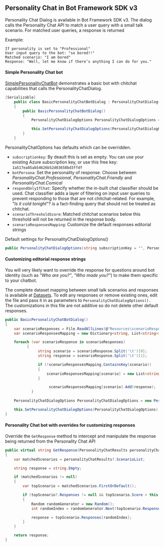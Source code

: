 ## Personality Chat in Bot Framework SDK v3
Personality Chat Dialog is available in Bot Framework SDK v3. The dialog calls the Personality Chat API to match a user query with a small talk scenario. For matched user queries, a response is returned

Example:

	If personality is set to "Professional" 
	User input query to the bot: "so bored!!"
	Matched scenario: "I am bored"
	Response: "Well, let me know if there’s anything I can do for you."
	

#### Simple Personality Chat bot
[SimplePersonalityChatBot](SimplePersonalityChatBot) demonstrates a basic bot with chitchat capabilities that calls the PersonalityChatDialog. 

```csharp
[Serializable]
	public class BasicPersonalityChatBotDialog : PersonalityChatDialog<object>
	{
		public BasicPersonalityChatBotDialog()
		{
			PersonalityChatDialogOptions PersonalityChatDialogOptions = new PersonalityChatDialogOptions();

			this.SetPersonalityChatDialogOptions(PersonalityChatDialogOptions);
		}
	}
````

PersonalityChatOptions has defaults which can be overridden.
*  `subscriptionkey`: By deault this is set as empty. You can use your existing Azure subscription key, or use this free key: `1a517ea85ab54626b52d03658bd3ffdf`
* `botPersona`: Set the personality of response. Choose between  *PersonalityChat.Professional*, *PersonalityChat.Friendly* and *PersonalityChat.Comical*
* `respondOnlyIfChat`: Specify whether the in-built chat classifier should be used. Chat classifier adds a layer of filtering on input user queries to prevent responding to those that are not chitchat-related. For example, "*Is it cold tonight*"? is a fact-finding query that should not be treated as chitchat.
* `scenarioThresholdScore`: Matched chitchat scenarios below this threshold will not be returned in the response body.
* `scenarioResponsesMapping`: Customize the default responses editorial strings


Default settings for PersonalityChatDialogOptions()

```csharp
public PersonalityChatDialogOptions(string subscriptionKey = "", PersonalityChatPersona botPersona = PersonalityChatPersona.Friendly, bool respondOnlyIfChat = false, float scenarioThresholdScore = 0.3F, Dictionary<string, List<string>> scenarioResponsesMapping = null)
````

#### Customizing editorial response strings
You will very likely want to override the response for questions around bot identity (such as *"Who are you?"*, *"Who made you?"*) to make them specific to your chatbot.

The complete dataset mapping between small talk scenarios and responses is available at [Datasets](CSharp/Datasets/scenarioResponseMapping.txt). To edit any responses or remove existing ones, edit the file and pass it in as parameters to `PersonalityChatDialogOptions().`
The customizations in this file are not additive so do not delete other default responses.

```csharp
public BasicPersonalityChatBotDialog()
{
	var scenarioResponses = File.ReadAllLines(@"Resources\scenarioResponseMapping.txt");
	var scenarioResponsesMapping = new Dictionary<string, List<string>>();

	foreach (var scenarioResponse in scenarioResponses)
		  {
			   string scenario = scenarioResponse.Split('\t')[0];
			   string response = scenarioResponse.Split('\t')[1];

			   if (!scenarioResponsesMapping.ContainsKey(scenario))
			   {
				   scenarioResponsesMapping[scenario] = new List<string>();
			   }

					scenarioResponsesMapping[scenario].Add(response);
			}
	
	PersonalityChatDialogOptions PersonalityChatDialogOptions = new PersonalityChatDialogOptions(scenarioResponsesMapping: scenarioResponsesMapping);

	this.SetPersonalityChatDialogOptions(PersonalityChatDialogOptions);
}

````

#### Personality Chat bot with overrides for customizing responses
Override the `GetResponse` method to intercept and manipulate the response being returned from the Personality Chat API

```csharp
public virtual string GetResponse(PersonalityChatResults personalityChatResults)
{
	var matchedScenarios = personalityChatResults?.ScenarioList;

	string response = string.Empty;

	if (matchedScenarios != null)
	{
		var topScenario = matchedScenarios.FirstOrDefault();

		if (topScenario?.Responses != null && topScenario.Score > this.personalityChatDialogOptions.ScenarioThresholdScore && topScenario.Responses.Count > 0)
		{
			Random randomGenerator = new Random();
			int randomIndex = randomGenerator.Next(topScenario.Responses.Count);

			response = topScenario.Responses[randomIndex];
		}
	}

	return response;
}

````
